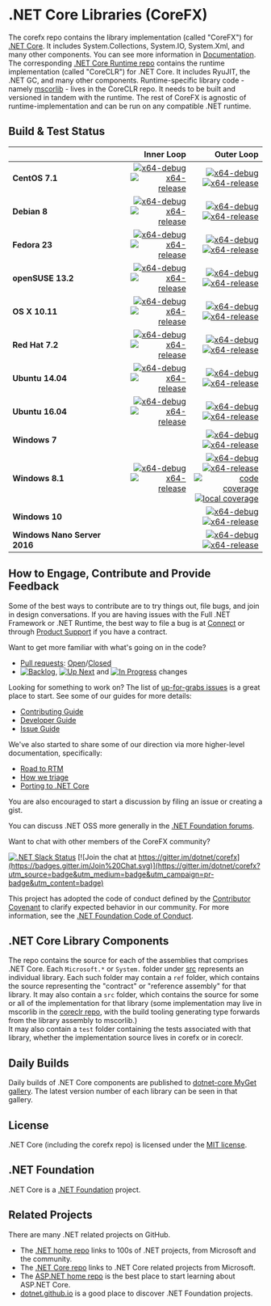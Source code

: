 # .NET Core Libraries (CoreFX)

The corefx repo contains the library implementation (called "CoreFX") for [.NET Core](http://github.com/dotnet/core). It includes System.Collections, System.IO, System.Xml, and many other components. You can see more information in [Documentation](Documentation/README.md). The corresponding [.NET Core Runtime repo](https://github.com/dotnet/coreclr) contains the runtime implementation (called "CoreCLR") for .NET Core. It includes RyuJIT, the .NET GC, and many other components. Runtime-specific library code - namely [mscorlib][mscorlib] - lives in the CoreCLR repo. It needs to be built and versioned in tandem with the runtime. The rest of CoreFX is agnostic of runtime-implementation and can be run on any compatible .NET runtime.

[mscorlib]: https://github.com/dotnet/coreclr/tree/master/src/mscorlib

## Build & Test Status

| | Inner Loop | Outer Loop |
|:---|------:|--------:|
|**CentOS 7.1**|[![x64-debug](https://img.shields.io/jenkins/s/http/dotnet-ci.cloudapp.net/job/dotnet_corefx/job/master/centos7.1_debug.svg?label=x64-debug)](http://dotnet-ci.cloudapp.net/job/dotnet_corefx/job/master/job/centos7.1_debug)<br>[![x64-release](https://img.shields.io/jenkins/s/http/dotnet-ci.cloudapp.net/job/dotnet_corefx/job/master/centos7.1_release.svg?label=x64-release)](http://dotnet-ci.cloudapp.net/job/dotnet_corefx/job/master/job/centos7.1_release)|[![x64-debug](https://img.shields.io/jenkins/s/http/dotnet-ci.cloudapp.net/job/dotnet_corefx/job/master/outerloop_centos7.1_debug.svg?label=x64-debug)](http://dotnet-ci.cloudapp.net/job/dotnet_corefx/job/master/job/outerloop_centos7.1_debug/)<br/>[![x64-release](https://img.shields.io/jenkins/s/http/dotnet-ci.cloudapp.net/job/dotnet_corefx/job/master/outerloop_centos7.1_release.svg?label=x64-release)](http://dotnet-ci.cloudapp.net/job/dotnet_corefx/job/master/job/outerloop_centos7.1_release/)|
|**Debian 8**|[![x64-debug](https://img.shields.io/jenkins/s/http/dotnet-ci.cloudapp.net/job/dotnet_corefx/job/master/debian8.4_debug.svg?label=x64-debug)](http://dotnet-ci.cloudapp.net/job/dotnet_corefx/job/master/job/debian8.4_debug)<br>[![x64-release](https://img.shields.io/jenkins/s/http/dotnet-ci.cloudapp.net/job/dotnet_corefx/job/master/debian8.4_release.svg?label=x64-release)](http://dotnet-ci.cloudapp.net/job/dotnet_corefx/job/master/job/debian8.4_release)|[![x64-debug](https://img.shields.io/jenkins/s/http/dotnet-ci.cloudapp.net/job/dotnet_corefx/job/master/debian8.4_debug.svg?label=x64-debug)](http://dotnet-ci.cloudapp.net/job/dotnet_corefx/job/master/job/debian8.4_debug)<br>[![x64-release](https://img.shields.io/jenkins/s/http/dotnet-ci.cloudapp.net/job/dotnet_corefx/job/master/debian8.4_release.svg?label=x64-release)](http://dotnet-ci.cloudapp.net/job/dotnet_corefx/job/master/job/debian8.4_release)|
|**Fedora 23**|[![x64-debug](https://img.shields.io/jenkins/s/http/dotnet-ci.cloudapp.net/job/dotnet_corefx/job/master/fedora23_debug.svg?label=x64-debug)](http://dotnet-ci.cloudapp.net/job/dotnet_corefx/job/master/job/fedora23_debug)<br>[![x64-release](https://img.shields.io/jenkins/s/http/dotnet-ci.cloudapp.net/job/dotnet_corefx/job/master/fedora23_release.svg?label=x64-release)](http://dotnet-ci.cloudapp.net/job/dotnet_corefx/job/master/job/fedora23_release)|[![x64-debug](https://img.shields.io/jenkins/s/http/dotnet-ci.cloudapp.net/job/dotnet_corefx/job/master/outerloop_fedora23_debug.svg?label=x64-debug)](http://dotnet-ci.cloudapp.net/job/dotnet_corefx/job/master/job/outerloop_fedora23_debug/)<br/>[![x64-release](https://img.shields.io/jenkins/s/http/dotnet-ci.cloudapp.net/job/dotnet_corefx/job/master/outerloop_fedora23_release.svg?label=x64-release)](http://dotnet-ci.cloudapp.net/job/dotnet_corefx/job/master/job/outerloop_fedora23_release/)|
|**openSUSE 13.2**|[![x64-debug](https://img.shields.io/jenkins/s/http/dotnet-ci.cloudapp.net/job/dotnet_corefx/job/master/opensuse13.2_debug.svg?label=x64-debug)](http://dotnet-ci.cloudapp.net/job/dotnet_corefx/job/master/job/opensuse13.2_debug)<br>[![x64-release](https://img.shields.io/jenkins/s/http/dotnet-ci.cloudapp.net/job/dotnet_corefx/job/master/opensuse13.2_release.svg?label=x64-release)](http://dotnet-ci.cloudapp.net/job/dotnet_corefx/job/master/job/opensuse13.2_release)|[![x64-debug](https://img.shields.io/jenkins/s/http/dotnet-ci.cloudapp.net/job/dotnet_corefx/job/master/outerloop_opensuse13.2_debug.svg?label=x64-debug)](http://dotnet-ci.cloudapp.net/job/dotnet_corefx/job/master/job/outerloop_opensuse13.2_debug/)<br/>[![x64-release](https://img.shields.io/jenkins/s/http/dotnet-ci.cloudapp.net/job/dotnet_corefx/job/master/outerloop_opensuse13.2_release.svg?label=x64-release)](http://dotnet-ci.cloudapp.net/job/dotnet_corefx/job/master/job/outerloop_opensuse13.2_release/)|
|**OS X 10.11**|[![x64-debug](https://img.shields.io/jenkins/s/http/dotnet-ci.cloudapp.net/job/dotnet_corefx/job/master/osx_debug.svg?label=x64-debug)](http://dotnet-ci.cloudapp.net/job/dotnet_corefx/job/master/job/osx_debug)<br>[![x64-release](https://img.shields.io/jenkins/s/http/dotnet-ci.cloudapp.net/job/dotnet_corefx/job/master/osx_release.svg?label=x64-release)](http://dotnet-ci.cloudapp.net/job/dotnet_corefx/job/master/job/osx_release)|[![x64-debug](https://img.shields.io/jenkins/s/http/dotnet-ci.cloudapp.net/job/dotnet_corefx/job/master/outerloop_osx_debug.svg?label=x64-debug)](http://dotnet-ci.cloudapp.net/job/dotnet_corefx/job/master/job/outerloop_osx_debug/)<br/>[![x64-release](https://img.shields.io/jenkins/s/http/dotnet-ci.cloudapp.net/job/dotnet_corefx/job/master/outerloop_osx_release.svg?label=x64-release)](http://dotnet-ci.cloudapp.net/job/dotnet_corefx/job/master/job/outerloop_osx_release/)|
|**Red Hat 7.2**|[![x64-debug](https://img.shields.io/jenkins/s/http/dotnet-ci.cloudapp.net/job/dotnet_corefx/job/master/rhel7.2_debug.svg?label=x64-debug)](http://dotnet-ci.cloudapp.net/job/dotnet_corefx/job/master/job/rhel7.2_debug)<br>[![x64-release](https://img.shields.io/jenkins/s/http/dotnet-ci.cloudapp.net/job/dotnet_corefx/job/master/rhel7.2_release.svg?label=x64-release)](http://dotnet-ci.cloudapp.net/job/dotnet_corefx/job/master/job/rhel7.2_release)|[![x64-debug](https://img.shields.io/jenkins/s/http/dotnet-ci.cloudapp.net/job/dotnet_corefx/job/master/outerloop_rhel7.2_debug.svg?label=x64-debug)](http://dotnet-ci.cloudapp.net/job/dotnet_corefx/job/master/job/outerloop_rhel7.2_debug/)<br/>[![x64-release](https://img.shields.io/jenkins/s/http/dotnet-ci.cloudapp.net/job/dotnet_corefx/job/master/outerloop_rhel7.2_release.svg?label=x64-release)](http://dotnet-ci.cloudapp.net/job/dotnet_corefx/job/master/job/outerloop_rhel7.2_release/)|
|**Ubuntu 14.04**|[![x64-debug](https://img.shields.io/jenkins/s/http/dotnet-ci.cloudapp.net/job/dotnet_corefx/job/master/ubuntu14.04_debug.svg?label=x64-debug)](http://dotnet-ci.cloudapp.net/job/dotnet_corefx/job/master/job/ubuntu14.04_debug/)<br>[![x64-release](https://img.shields.io/jenkins/s/http/dotnet-ci.cloudapp.net/job/dotnet_corefx/job/master/ubuntu14.04_release.svg?label=x64-release)](http://dotnet-ci.cloudapp.net/job/dotnet_corefx/job/master/job/ubuntu14.04_release)|[![x64-debug](https://img.shields.io/jenkins/s/http/dotnet-ci.cloudapp.net/job/dotnet_corefx/job/master/outerloop_ubuntu14.04_debug.svg?label=x64-debug)](http://dotnet-ci.cloudapp.net/job/dotnet_corefx/job/master/job/outerloop_ubuntu14.04_debug/)<br/>[![x64-release](https://img.shields.io/jenkins/s/http/dotnet-ci.cloudapp.net/job/dotnet_corefx/job/master/outerloop_ubuntu14.04_release.svg?label=x64-release)](http://dotnet-ci.cloudapp.net/job/dotnet_corefx/job/master/job/outerloop_ubuntu14.04_release/)|
|**Ubuntu 16.04**|[![x64-debug](https://img.shields.io/jenkins/s/http/dotnet-ci.cloudapp.net/job/dotnet_corefx/job/master/ubuntu16.04_debug.svg?label=x64-debug)](http://dotnet-ci.cloudapp.net/job/dotnet_corefx/job/master/job/ubuntu16.04_debug)<br>[![x64-release](https://img.shields.io/jenkins/s/http/dotnet-ci.cloudapp.net/job/dotnet_corefx/job/master/ubuntu16.04_release.svg?label=x64-release)](http://dotnet-ci.cloudapp.net/job/dotnet_corefx/job/master/job/ubuntu16.04_release)|[![x64-debug](https://img.shields.io/jenkins/s/http/dotnet-ci.cloudapp.net/job/dotnet_corefx/job/master/outerloop_ubuntu16.04_debug.svg?label=x64-debug)](http://dotnet-ci.cloudapp.net/job/dotnet_corefx/job/master/job/outerloop_ubuntu16.04_debug/)<br/>[![x64-release](https://img.shields.io/jenkins/s/http/dotnet-ci.cloudapp.net/job/dotnet_corefx/job/master/outerloop_ubuntu16.04_release.svg?label=x64-release)](http://dotnet-ci.cloudapp.net/job/dotnet_corefx/job/master/job/outerloop_ubuntu16.04_release/)|
|**Windows 7**||[![x64-debug](https://img.shields.io/jenkins/s/http/dotnet-ci.cloudapp.net/job/dotnet_corefx/job/master/outerloop_win7_debug.svg?label=x64-debug)](http://dotnet-ci.cloudapp.net/job/dotnet_corefx/job/master/job/outerloop_win7_debug)<br>[![x64-release](https://img.shields.io/jenkins/s/http/dotnet-ci.cloudapp.net/job/dotnet_corefx/job/master/outerloop_win7_release.svg?label=x64-release)](http://dotnet-ci.cloudapp.net/job/dotnet_corefx/job/master/job/outerloop_win7_release)|
|**Windows 8.1**|[![x64-debug](https://img.shields.io/jenkins/s/http/dotnet-ci.cloudapp.net/job/dotnet_corefx/job/master/windows_nt_debug.svg?label=x64-debug)](http://dotnet-ci.cloudapp.net/job/dotnet_corefx/job/master/job/windows_nt_debug)<br>[![x64-release](https://img.shields.io/jenkins/s/http/dotnet-ci.cloudapp.net/job/dotnet_corefx/job/master/windows_nt_release.svg?label=x64-release)](http://dotnet-ci.cloudapp.net/job/dotnet_corefx/job/master/job/windows_nt_release)|[![x64-debug](https://img.shields.io/jenkins/s/http/dotnet-ci.cloudapp.net/job/dotnet_corefx/job/master/outerloop_windows_nt_debug.svg?label=x64-debug)](http://dotnet-ci.cloudapp.net/job/dotnet_corefx/job/master/job/outerloop_windows_nt_debug)<br/>[![x64-release](https://img.shields.io/jenkins/s/http/dotnet-ci.cloudapp.net/job/dotnet_corefx/job/master/outerloop_windows_nt_release.svg?label=x64-release)](http://dotnet-ci.cloudapp.net/job/dotnet_corefx/job/master/job/outerloop_windows_nt_release)<br/>[![code coverage](https://img.shields.io/jenkins/s/http/dotnet-ci.cloudapp.net/job/dotnet_corefx/job/master/code_coverage_windows.svg?label=code%20coverage)](http://dotnet-ci.cloudapp.net/job/dotnet_corefx/job/master/job/code_coverage_windows/Code_Coverage_Report)<br>[![local coverage](https://img.shields.io/jenkins/s/http/dotnet-ci.cloudapp.net/job/dotnet_corefx/job/master/code_coverage_windows_local.svg?label=local%20code%20coverage)](http://dotnet-ci.cloudapp.net/job/dotnet_corefx/job/master/job/code_coverage_windows_local/Code_Coverage_Report)|
|**Windows 10**||[![x64-debug](https://img.shields.io/jenkins/s/http/dotnet-ci.cloudapp.net/job/dotnet_corefx/job/master/outerloop_win10_debug.svg?label=x64-debug)](http://dotnet-ci.cloudapp.net/job/dotnet_corefx/job/master/job/outerloop_win10_debug)<br>[![x64-release](https://img.shields.io/jenkins/s/http/dotnet-ci.cloudapp.net/job/dotnet_corefx/job/master/outerloop_win10_release.svg?label=x64-release)](http://dotnet-ci.cloudapp.net/job/dotnet_corefx/job/master/job/outerloop_win10_release)|
|**Windows Nano Server 2016**||[![x64-debug](https://img.shields.io/jenkins/s/http/dotnet-ci.cloudapp.net/job/dotnet_corefx/job/master/outerloop_winnano16_debug.svg?label=x64-debug)](http://dotnet-ci.cloudapp.net/job/dotnet_corefx/job/master/job/outerloop_winnano16_debug)<br>[![x64-release](https://img.shields.io/jenkins/s/http/dotnet-ci.cloudapp.net/job/dotnet_corefx/job/master/outerloop_winnano16_release.svg?label=x64-release)](http://dotnet-ci.cloudapp.net/job/dotnet_corefx/job/master/job/outerloop_winnano16_release)|

## How to Engage, Contribute and Provide Feedback

Some of the best ways to contribute are to try things out, file bugs, and join in design conversations. If you are having issues with the Full .NET Framework or .NET Runtime, the best way to file a bug is at [Connect](http://connect.microsoft.com/VisualStudio) or through [Product Support](https://support.microsoft.com/en-us/contactus?ws=support) if you have a contract.

Want to get more familiar with what's going on in the code?
* [Pull requests](https://github.com/dotnet/corefx/pulls): [Open](https://github.com/dotnet/corefx/pulls?q=is%3Aopen+is%3Apr)/[Closed](https://github.com/dotnet/corefx/pulls?q=is%3Apr+is%3Aclosed)
* [![Backlog](https://img.shields.io/waffle/label/dotnet/corefx/0%20-%20Backlog.svg)](https://github.com/dotnet/corefx/issues?q=is%3Aopen+is%3Aissue+label%3A%220+-+Backlog%22), [![Up Next](https://img.shields.io/waffle/label/dotnet/corefx/1%20-%20Up%20Next.svg)](https://github.com/dotnet/corefx/issues?q=is%3Aopen+is%3Aissue+label%3A%221+-+Up+Next%22) and [![In Progress](https://img.shields.io/waffle/label/dotnet/corefx/2%20-%20In%20Progress.svg)](https://github.com/dotnet/corefx/issues?q=is%3Aopen+is%3Aissue+label%3A%222+-+In+Progress%22) changes

Looking for something to work on? The list of [up-for-grabs issues](https://github.com/dotnet/corefx/labels/up%20for%20grabs) is a great place to start. See some of our guides for more details:

* [Contributing Guide](Documentation/project-docs/contributing.md)
* [Developer Guide](Documentation/project-docs/developer-guide.md)
* [Issue Guide](Documentation/project-docs/issue-guide.md)

We've also started to share some of our direction via more higher-level documentation, specifically:

* [Road to RTM](Documentation/project-docs/rtm.md)
* [How we triage](Documentation/project-docs/triage.md)
* [Porting to .NET Core](Documentation/project-docs/porting.md)

You are also encouraged to start a discussion by filing an issue or creating a
gist.

You can discuss .NET OSS more generally in the [.NET Foundation forums].

Want to chat with other members of the CoreFX community?

[![.NET Slack Status](https://aspnetcoreslack.herokuapp.com/badge.svg?2)](http://tattoocoder.com/aspnet-slack-sign-up/) [![Join the chat at https://gitter.im/dotnet/corefx](https://badges.gitter.im/Join%20Chat.svg)](https://gitter.im/dotnet/corefx?utm_source=badge&utm_medium=badge&utm_campaign=pr-badge&utm_content=badge)

[.NET Foundation forums]: http://forums.dotnetfoundation.org/

This project has adopted the code of conduct defined by the [Contributor Covenant](http://contributor-covenant.org/)
to clarify expected behavior in our community. For more information, see the [.NET Foundation Code of Conduct](http://www.dotnetfoundation.org/code-of-conduct).

## .NET Core Library Components

The repo contains the source for each of the assemblies that comprises .NET Core.  Each ```Microsoft.*``` or ```System.``` folder under
[src](https://github.com/dotnet/corefx/tree/master/src) represents an individual library.  Each such folder may contain a ```ref``` folder,
which contains the source representing the "contract" or "reference assembly" for that library.  It may also contain a ```src``` folder,
which contains the source for some or all of the implementation for that library (some implementation may live in mscorlib in the 
[coreclr repo](https://github.com/dotnet/coreclr), with the build tooling generating type forwards from the library assembly to mscorlib.)  
It may also contain a ```test``` folder containing the tests associated with that library, whether the implementation source lives in corefx 
or in coreclr.

## Daily Builds

Daily builds of .NET Core components are published to [dotnet-core MyGet gallery](https://dotnet.myget.org/gallery/dotnet-core).
The latest version number of each library can be seen in that gallery.

## License

.NET Core (including the corefx repo) is licensed under the [MIT license](LICENSE).

## .NET Foundation

.NET Core is a [.NET Foundation](http://www.dotnetfoundation.org/projects) project.

## Related Projects
There are many .NET related projects on GitHub.

- The [.NET home repo](https://github.com/Microsoft/dotnet) links to 100s of .NET projects, from Microsoft and the community.
- The [.NET Core repo](https://github.com/dotnet/core) links to .NET Core related projects from Microsoft.
- The [ASP.NET home repo](https://github.com/aspnet/home) is the best place to start learning about ASP.NET Core.
- [dotnet.github.io](http://dotnet.github.io) is a good place to discover .NET Foundation projects.
